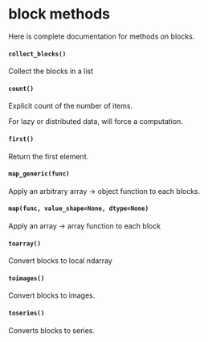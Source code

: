 # block methods

Here is complete documentation for methods on blocks.

#### `collect_blocks()`

Collect the blocks in a list

#### `count()`

Explicit count of the number of items.

For lazy or distributed data, will force a computation.

#### `first()`

Return the first element.

#### `map_generic(func)`

Apply an arbitrary array -> object function to each blocks.

#### `map(func, value_shape=None, dtype=None)`

Apply an array -> array function to each block

#### `toarray()`

Convert blocks to local ndarray

#### `toimages()`

Convert blocks to images.

#### `toseries()`

Converts blocks to series.

